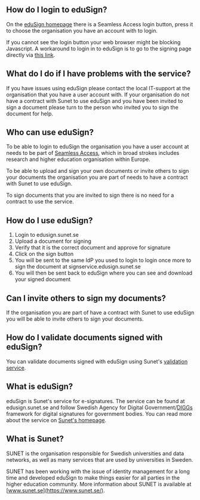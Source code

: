 
## How do I login to eduSign?

On the [eduSign homepage](https://edusign.sunet.se/) there is a Seamless Access
login button, press it to choose the organisation you have an account with to
login.

If you cannot see the login button your web browser might be blocking
Javascript. A workaround to login in to eduSign is to go to the signing page
directly via [this link](https://edusign.sunet.se/sign).


## What do I do if I have problems with the service?

If you have issues using eduSign please contact the local IT-support at the 
organisation that you have a user account with. If your organisation do not
have a contract with Sunet to use eduSign and you have been invited to 
sign a document please turn to the person who invited you to sign the 
document for help.

## Who can use eduSign?

To be able to login to eduSign the organisation you have a user account at
needs to be part of [Seamless Access](https://seamlessaccess.org/), which in
broad strokes includes research and higher education organisation within
Europe.

To be able to upload and sign your own documents or invite others to sign your
documents the organisation you are part of needs to have a contract with Sunet
to use eduSign.

To sign documents that you are invited to sign there is no need for a contract
to use the service.

## How do I use eduSign?

1. Login to edusign.sunet.se
2. Upload a document for signing
3. Verify that it is the correct document and approve for signature
4. Click on the sign button
5. You will be sent to the same IdP you used to login to login once more
   to sign the document at signservice.edusign.sunet.se
6. You will then be sent back to eduSign where you can see and 
   download your signed document

## Can I invite others to sign my documents?

If the organisation you are part of have a contract with Sunet to use 
eduSign you will be able to invite others to sign your documents.

## How do I validate documents signed with eduSign?

You can validate documents signed with eduSign using Sunet's [validation 
service](https://validator.edusign.sunet.se/).

## What is eduSign?

eduSign is Sunet's service for e-signatures. The service can be found at
edusign.sunet.se and follow Swedish Agency for Digital
Government/[DIGGs](https://www.digg.se/) framework for digital signatures for
government bodies. You can read more about the service on [Sunet's
homepage](https://sunet.se/services/sakerhet/edusign). 

## What is Sunet?

SUNET is the organisation responsible for Swedish universities and data 
networks, as well as many services that are used by universities in 
Sweden.

SUNET has been working with the issue of identity management for a long 
time and developed eduSign to make things easier for all parties in the 
higher education community. More information about SUNET is available 
at [www.sunet.se](https://www.sunet.se/).
